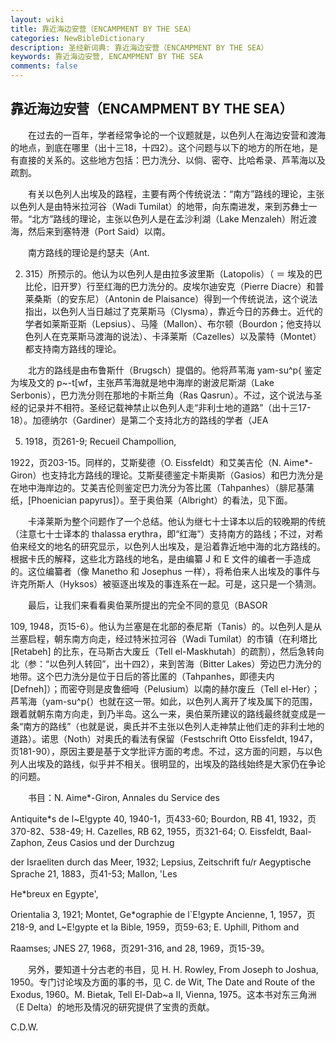 ```yaml
---
layout: wiki
title: 靠近海边安营（ENCAMPMENT BY THE SEA）
categories: NewBibleDictionary
description: 圣经新词典: 靠近海边安营（ENCAMPMENT BY THE SEA）
keywords: 靠近海边安营, ENCAMPMENT BY THE SEA
comments: false
---
```


## 靠近海边安营（ENCAMPMENT BY THE SEA）

　　在过去的一百年，学者经常争论的一个议题就是，以色列人在海边安营和渡海的地点，到底在哪里（出十三18，十四2）。这个问题与以下的地方的所在地，是有直接的关系的。这些地方包括：巴力洗分、以倘、密夺、比哈希录、芦苇海以及疏割。

　　有关以色列人出埃及的路程，主要有两个传统说法：“南方”路线的理论，主张以色列人是由特米拉河谷（Wadi Tumilat）的地带，向东南进发，来到苏彝士一带。“北方”路线的理论，主张以色列人是在孟沙利湖（Lake Menzaleh）附近渡海，然后来到塞特港（Port Said）以南。

　　南方路线的理论是约瑟夫（Ant.

2. 315）所预示的。他认为以色列人是由拉多波里斯（Latopolis）（ ＝ 埃及的巴比伦，旧开罗）行至红海的巴力洗分的。皮埃尔迪安克（Pierre Diacre）和普莱桑斯（的安东尼）（Antonin de Plaisance）得到一个传统说法，这个说法指出，以色列人当日越过了克莱斯马（Clysma），靠近今日的苏彝士。近代的学者如莱斯亚斯（Lepsius）、马隆（Mallon）、布尔顿（Bourdon；他支持以色列人在克莱斯马渡海的说法）、卡泽莱斯（Cazelles）以及蒙特（Montet）都支持南方路线的理论。

　　北方的路线是由布鲁斯什（Brugsch）提倡的。他将芦苇海 yam-su^p{ 鉴定为埃及文的 p~-t[wf，主张芦苇海就是地中海岸的谢波尼斯湖（Lake Serbonis），巴力洗分则在那地的卡斯兰角（Ras Qasrun）。不过，这个说法与圣经的记录并不相符。圣经记载神禁止以色列人走“非利士地的道路”（出十三17-18）。加德纳尔（Gardiner）是第二个支持北方的路线的学者（JEA

5. 1918，页261-9; Recueil Champollion,

1922，页203-15。同样的，艾斯斐德（O. Eissfeldt）和艾美吉伦（N. Aime*-Giron）也支持北方路线的理论。艾斯斐德鉴定卡斯奥斯（Gasios）和巴力洗分是在地中海岸边的。艾美吉伦则鉴定巴力洗分为答比匿（Tahpanhes）（腓尼基蒲纸，[Phoenician papyrus]）。至于奥伯莱（Albright）的看法，见下面。

　　卡泽莱斯为整个问题作了一个总结。他认为继七十士译本以后的较晚期的传统（注意七十士译本的 thalassa erythra，即“红海”）支持南方的路线；不过，对希伯来经文的地名的研究显示，以色列人出埃及，是沿着靠近地中海的北方路线的。根据卡氏的解释，这些北方路线的地名，是由编纂 J 和 E 文件的编者一手造成的。这位编纂者（像 Manetho 和 Josephus 一样），将希伯来人出埃及的事件与许克所斯人（Hyksos）被驱逐出埃及的事连系在一起。可是，这只是一个猜测。

　　最后，让我们来看看奥伯莱所提出的完全不同的意见（BASOR

109, 1948，页15-6）。他认为兰塞是在北部的泰尼斯（Tanis）的。以色列人是从兰塞启程，朝东南方向走，经过特米拉河谷（Wadi Tumilat）的市镇（在利塔比 [Retabeh] 的比东，在马斯古大废丘（Tell el-Maskhutah〕的疏割），然后急转向北（参：“以色列人转回”，出十四2），来到苦海（Bitter Lakes）旁边巴力洗分的地带。这个巴力洗分是位于日后的答比匿的（Tahpanhes，即德夫内 [Defneh]）；而密夺则是皮鲁细呣（Pelusium）以南的赫尔废丘（Tell el-Her）；芦苇海（yam-su^p{）也就在这一带。如此，以色列人离开了埃及属下的范围，跟着就朝东南方向走，到乃半岛。这么一来，奥伯莱所建议的路线最终就变成是一条“南方的路线”（也就是说，奥氏并不主张以色列人走神禁止他们走的非利士地的道路）。诺思（Noth）对奥氏的看法有保留（Festschrift Otto Eissfeldt, 1947，页181-90），原因主要是基于文学批评方面的考虑。不过，这方面的问题，与以色列人出埃及的路线，似乎并不相关。很明显的，出埃及的路线始终是大家仍在争论的问题。

　　书目：N. Aime*-Giron, Annales du Service des

Antiquite*s de l~E!gypte 40, 1940-1，页433-60; Bourdon, RB 41, 1932，页370-82、538-49; H. Cazelles, RB 62, 1955，页321-64; O. Eissfeldt, Baal-Zaphon, Zeus Casios und der Durchzug

der Israeliten durch das Meer, 1932; Lepsius, Zeitschrift fu/r Aegyptische Sprache 21, 1883，页41-53; Mallon, 'Les

He*breux en Egypte',

Orientalia 3, 1921; Montet, Ge*ographie de l`E!gypte Ancienne, 1, 1957，页218-9, and L~E!gypte et la Bible, 1959，页59-63; E. Uphill, Pithom and

Raamses; JNES 27, 1968，页291-316, and 28, 1969，页15-39。

　　另外，要知道十分古老的书目，见 H. H. Rowley, From Joseph to Joshua, 1950。专门讨论埃及方面的事的书，见 C. de Wit, The Date and Route of the Exodus, 1960。M. Bietak, Tell El-Dab~a II, Vienna, 1975。这本书对东三角洲（E Delta）的地形及情况的研究提供了宝贵的贡献。

C.D.W.








